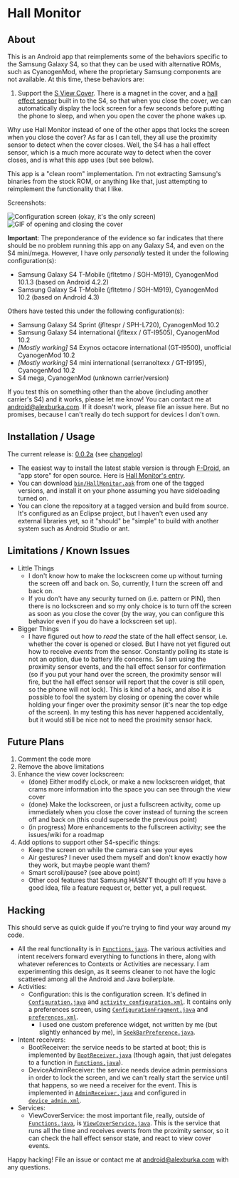 Hall Monitor
============

About
-----
This is an Android app that reimplements some of the behaviors specific to the Samsung Galaxy S4, so that they can be used with alternative ROMs, such as CyanogenMod, where the proprietary Samsung components are not available. At this time, these behaviors are:

1. Support the [S View Cover](http://www.theverge.com/2013/3/14/4104134/samsung-announces-galaxy-s4-s-view-cover). There is a magnet in the cover, and a [hall effect sensor](https://en.wikipedia.org/wiki/Hall_effect_sensor) built in to the S4, so that when you close the cover, we can automatically display the lock screen for a few seconds before putting the phone to sleep, and when you open the cover the phone wakes up.

Why use Hall Monitor instead of one of the other apps that locks the screen when you close the cover? As far as I can tell, they all use the proximity sensor to detect when the cover closes. Well, the S4 has a hall effect sensor, which is a much more accurate way to detect when the cover closes, and is what this app uses (but see below).

This app is a "clean room" implementation. I'm not extracting Samsung's binaries from the stock ROM, or anything like that, just attempting to reimplement the functionality that I like.

Screenshots:

![Configuration screen (okay, it's the only screen)](https://raw.github.com/durka/HallMonitor/master/screenshot.png "Configuration screen (okay, it's the only screen)") ![GIF of opening and closing the cover](https://raw.github.com/durka/HallMonitor/master/animation_trimmed.gif "GIF of opening and closing the cover")

**Important**: The preponderance of the evidence so far indicates that there should be no problem running this app on any Galaxy S4, and even on the S4 mini/mega. However, I have only _personally_ tested it under the following configuration(s):

- Samsung Galaxy S4 T-Mobile (jfltetmo / SGH-M919), CyanogenMod 10.1.3 (based on Android 4.2.2)
- Samsung Galaxy S4 T-Mobile (jfltetmo / SGH-M919), CyanogenMod 10.2 (based on Android 4.3)

Others have tested this under the following configuration(s):

- Samsung Galaxy S4 Sprint (jfltespr / SPH-L720), CyanogenMod 10.2
- Samsung Galaxy S4 international (jfltexx / GT-I9505), CyanogenMod 10.2
- _[Mostly working]_ S4 Exynos octacore international (GT-I9500), unofficial CyanogenMod 10.2
- _[Mostly working]_ S4 mini international (serranoltexx / GT-I9195), CyanogenMod 10.2
- S4 mega, CyanogenMod (unknown carrier/version)

If you test this on something other than the above (including another carrier's S4) and it works, please let me know! You can contact me at [android@alexburka.com](mailto:android@alexburka.com). If it doesn't work, please file an issue here. But no promises, because I can't really do tech support for devices I don't own.

Installation / Usage
--------------------
The current release is: [0.0.2a](https://github.com/durka/HallMonitor/tree/0.0.2a) (see [changelog](https://github.com/durka/HallMonitor/blob/master/CHANGELOG.md))

- The easiest way to install the latest stable version is through [F-Droid](https://f-droid.org/), an "app store" for open source. Here is [Hall Monitor's entry](https://f-droid.org/repository/browse/?fdid=org.durka.hallmonitor).
- You can download [`bin/HallMonitor.apk`](https://github.com/durka/HallMonitor/blob/0.0.2a/bin/HallMonitor.apk?raw=true) from one of the tagged versions, and install it on your phone assuming you have sideloading turned on.
- You can clone the repository at a tagged version and build from source. It's configured as an Eclipse project, but I haven't even used any external libraries yet, so it "should" be "simple" to build with another system such as Android Studio or ant.

Limitations / Known Issues
--------------------------
- Little Things
    - I don't know how to make the lockscreen come up without turning the screen off and back on. So, currently, I turn the screen off and back on.
    - If you don't have any security turned on (i.e. pattern or PIN), then there is no lockscreen and so my only choice is to turn off the screen as soon as you close the cover (by the way, you can configure this behavior even if you do have a lockscreen set up).
- Bigger Things
    - I have figured out how to _read_ the state of the hall effect sensor, i.e. whether the cover is opened or closed. But I have not yet figured out how to receive _events_ from the sensor. Constantly polling its state is not an option, due to battery life concerns. So I am using the proximity sensor events, and the hall effect sensor for confirmation (so if you put your hand over the screen, the proximity sensor will fire, but the hall effect sensor will report that the cover is still open, so the phone will not lock). This is kind of a hack, and also it is possible to fool the system by closing or opening the cover while holding your finger over the proximity sensor (it's near the top edge of the screen). In my testing this has never happened accidentally, but it would still be nice not to need the proximity sensor hack.

Future Plans
------------
1. Comment the code more
2. Remove the above limitations
3. Enhance the view cover lockscreen:
    - (done) Either modify cLock, or make a new lockscreen widget, that crams more information into the space you can see through the view cover
    - (done) Make the lockscreen, or just a fullscreen activity, come up immediately when you close the cover instead of turning the screen off and back on (this could supersede the previous point)
    - (in progress) More enhancements to the fullscreen activity; see the issues/wiki for a roadmap
4. Add options to support other S4-specific things:
    - Keep the screen on while the camera can see your eyes
    - Air gestures? I never used them myself and don't know exactly how they work, but maybe people want them?
    - Smart scroll/pause? (see above point)
    - Other cool features that Samsung HASN'T thought of! If you have a good idea, file a feature request or, better yet, a pull request.

Hacking
-------
This should serve as quick guide if you're trying to find your way around my code.

- All the real functionality is in [`Functions.java`](https://github.com/durka/HallMonitor/blob/master/src/org/durka/hallmonitor/Functions.java). The various activities and intent receivers forward everything to functions in there, along with whatever references to Contexts or Activities are necessary. I am experimenting this design, as it seems cleaner to not have the logic scattered among all the Android and Java boilerplate.
- Activities:
    - Configuration: this is the configuration screen. It's defined in [`Configuration.java`](https://github.com/durka/HallMonitor/blob/master/src/org/durka/hallmonitor/Configuration.java) and [`activity_configuration.xml`](https://github.com/durka/HallMonitor/blob/master/res/layout/activity_configuration.xml). It contains only a preferences screen, using [`ConfigurationFragment.java`](https://github.com/durka/HallMonitor/blob/master/src/org/durka/hallmonitor/ConfigurationFragment.java) and [`preferences.xml`](https://github.com/durka/HallMonitor/blob/master/res/xml/preferences.xml).
        - I used one custom preference widget, not written by me (but slightly enhanced by me), in [`SeekBarPreference.java`](https://github.com/durka/HallMonitor/blob/master/src/com/hlidskialf/android/preference/SeekBarPreference.java).
- Intent receivers:
    - BootReceiver: the service needs to be started at boot; this is implemented by [`BootReceiver.java`](https://github.com/durka/HallMonitor/blob/master/src/org/durka/hallmonitor/BootReceiver.java) (though again, that just delegates to a function in [`Functions.java`](https://github.com/durka/HallMonitor/blob/master/src/org/durka/hallmonitor/Functions.java)).
    - DeviceAdminReceiver: the service needs device admin permissions in order to lock the screen, and we can't really start the service until that happens, so we need a receiver for the event. This is implemented in [`AdminReceiver.java`](https://github.com/durka/HallMonitor/blob/master/src/org/durka/hallmonitor/AdminReceiver.java) and configured in [`device_admin.xml`](https://github.com/durka/HallMonitor/blob/master/res/xml/device_admin.xml).
- Services:
    - ViewCoverService: the most important file, really, outside of [`Functions.java`](https://github.com/durka/HallMonitor/blob/master/src/org/durka/hallmonitor/Functions.java), is [`ViewCoverService.java`](https://github.com/durka/HallMonitor/blob/master/src/org/durka/hallmonitor/ViewCoverService.java). This is the service that runs all the time and receives events from the proximity sensor, so it can check the hall effect sensor state, and react to view cover events.

Happy hacking! File an issue or contact me at [android@alexburka.com](mailto:android@alexburka.com) with any questions.
